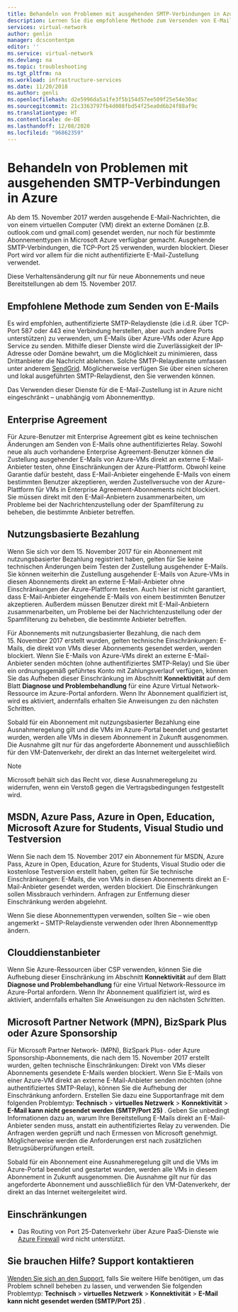 ```yaml
---
title: Behandeln von Problemen mit ausgehenden SMTP-Verbindungen in Azure | Microsoft-Dokumentation
description: Lernen Sie die empfohlene Methode zum Versenden von E-Mails kennen und erfahren Sie, wie Sie Probleme mit der ausgehenden SMTP-Konnektivität in Azure beheben können.
services: virtual-network
author: genlin
manager: dcscontentpm
editor: ''
ms.service: virtual-network
ms.devlang: na
ms.topic: troubleshooting
ms.tgt_pltfrm: na
ms.workload: infrastructure-services
ms.date: 11/20/2018
ms.author: genli
ms.openlocfilehash: d2e5996da5a1fe3f5b154d57ee509f25e54e30ac
ms.sourcegitcommit: 21c3363797fb4d008fbd54f25ea0d6b24f88af9c
ms.translationtype: HT
ms.contentlocale: de-DE
ms.lasthandoff: 12/08/2020
ms.locfileid: "96862359"
---
```

# <a name="troubleshoot-outbound-smtp-connectivity-issues-in-azure"></a>Behandeln von Problemen mit ausgehenden SMTP-Verbindungen in Azure

Ab dem 15. November 2017 werden ausgehende E-Mail-Nachrichten, die von einem virtuellen Computer (VM) direkt an externe Domänen (z.B. outlook.com und gmail.com) gesendet werden, nur noch für bestimmte Abonnementtypen in Microsoft Azure verfügbar gemacht. Ausgehende SMTP-Verbindungen, die TCP-Port 25 verwenden, wurden blockiert. Dieser Port wird vor allem für die nicht authentifizierte E-Mail-Zustellung verwendet.

Diese Verhaltensänderung gilt nur für neue Abonnements und neue Bereitstellungen ab dem 15. November 2017.

## <a name="recommended-method-of-sending-email"></a>Empfohlene Methode zum Senden von E-Mails

Es wird empfohlen, authentifizierte SMTP-Relaydienste (die i.d.R. über TCP-Port 587 oder 443 eine Verbindung herstellen, aber auch andere Ports unterstützen) zu verwenden, um E-Mails über Azure-VMs oder Azure App Service zu senden. Mithilfe dieser Dienste wird die Zuverlässigkeit der IP-Adresse oder Domäne bewahrt, um die Möglichkeit zu minimieren, dass Drittanbieter die Nachricht ablehnen. Solche SMTP-Relaydienste umfassen unter anderem [SendGrid](https://sendgrid.com/partners/azure/). Möglicherweise verfügen Sie über einen sicheren und lokal ausgeführten SMTP-Relaydienst, den Sie verwenden können.

Das Verwenden dieser Dienste für die E-Mail-Zustellung ist in Azure nicht eingeschränkt – unabhängig vom Abonnementtyp.

## <a name="enterprise-agreement"></a>Enterprise Agreement

Für Azure-Benutzer mit Enterprise Agreement gibt es keine technischen Änderungen am Senden von E-Mails ohne authentifiziertes Relay. Sowohl neue als auch vorhandene Enterprise Agreement-Benutzer können die Zustellung ausgehender E-Mails von Azure-VMs direkt an externe E-Mail-Anbieter testen, ohne Einschränkungen der Azure-Plattform. Obwohl keine Garantie dafür besteht, dass E-Mail-Anbieter eingehende E-Mails von einem bestimmten Benutzer akzeptieren, werden Zustellversuche von der Azure-Plattform für VMs in Enterprise Agreement-Abonnements nicht blockiert. Sie müssen direkt mit den E-Mail-Anbietern zusammenarbeiten, um Probleme bei der Nachrichtenzustellung oder der Spamfilterung zu beheben, die bestimmte Anbieter betreffen.

## <a name="pay-as-you-go"></a>Nutzungsbasierte Bezahlung

Wenn Sie sich vor dem 15. November 2017 für ein Abonnement mit nutzungsbasierter Bezahlung registriert haben, gelten für Sie keine technischen Änderungen beim Testen der Zustellung ausgehender E-Mails. Sie können weiterhin die Zustellung ausgehender E-Mails von Azure-VMs in diesen Abonnements direkt an externe E-Mail-Anbieter ohne Einschränkungen der Azure-Plattform testen. Auch hier ist nicht garantiert, dass E-Mail-Anbieter eingehende E-Mails von einem bestimmten Benutzer akzeptieren. Außerdem müssen Benutzer direkt mit E-Mail-Anbietern zusammenarbeiten, um Probleme bei der Nachrichtenzustellung oder der Spamfilterung zu beheben, die bestimmte Anbieter betreffen.

Für Abonnements mit nutzungsbasierter Bezahlung, die nach dem 15. November 2017 erstellt wurden, gelten technische Einschränkungen: E-Mails, die direkt von VMs dieser Abonnements gesendet werden, werden blockiert. Wenn Sie E-Mails von Azure-VMs direkt an externe E-Mail-Anbieter senden möchten (ohne authentifiziertes SMTP-Relay) und Sie über ein ordnungsgemäß geführtes Konto mit Zahlungsverlauf verfügen, können Sie das Aufheben dieser Einschränkung im Abschnitt **Konnektivität** auf dem Blatt **Diagnose und Problembehandlung** für eine Azure Virtual Network-Ressource im Azure-Portal anfordern. Wenn Ihr Abonnement qualifiziert ist, wird es aktiviert, andernfalls erhalten Sie Anweisungen zu den nächsten Schritten. 

Sobald für ein Abonnement mit nutzungsbasierter Bezahlung eine Ausnahmeregelung gilt und die VMs im Azure-Portal beendet und gestartet wurden, werden alle VMs in diesem Abonnement in Zukunft ausgenommen. Die Ausnahme gilt nur für das angeforderte Abonnement und ausschließlich für den VM-Datenverkehr, der direkt an das Internet weitergeleitet wird.

> [!NOTE]
> Microsoft behält sich das Recht vor, diese Ausnahmeregelung zu widerrufen, wenn ein Verstoß gegen die Vertragsbedingungen festgestellt wird.

## <a name="msdn-azure-pass-azure-in-open-education-azure-for-students-vistual-studio-and-free-trial"></a>MSDN, Azure Pass, Azure in Open, Education, Microsoft Azure for Students, Visual Studio und Testversion

Wenn Sie nach dem 15. November 2017 ein Abonnement für MSDN, Azure Pass, Azure in Open, Education, Azure for Students, Visual Studio oder die kostenlose Testversion erstellt haben, gelten für Sie technische Einschränkungen: E-Mails, die von VMs in diesen Abonnements direkt an E-Mail-Anbieter gesendet werden, werden blockiert. Die Einschränkungen sollen Missbrauch verhindern. Anfragen zur Entfernung dieser Einschränkung werden abgelehnt.

Wenn Sie diese Abonnementtypen verwenden, sollten Sie – wie oben angemerkt – SMTP-Relaydienste verwenden oder Ihren Abonnementtyp ändern.

## <a name="cloud-service-provider-csp"></a>Clouddienstanbieter

Wenn Sie Azure-Ressourcen über CSP verwenden, können Sie die Aufhebung dieser Einschränkung im Abschnitt **Konnektivität** auf dem Blatt **Diagnose und Problembehandlung** für eine Virtual Network-Ressource im Azure-Portal anfordern. Wenn Ihr Abonnement qualifiziert ist, wird es aktiviert, andernfalls erhalten Sie Anweisungen zu den nächsten Schritten.

## <a name="microsoft-partner-network-mpn-bizspark-plus-or-azure-sponsorship"></a>Microsoft Partner Network (MPN), BizSpark Plus oder Azure Sponsorship

Für Microsoft Partner Network- (MPN), BizSpark Plus- oder Azure Sponsorship-Abonnements, die nach dem 15. November 2017 erstellt wurden, gelten technische Einschränkungen: Direkt von VMs dieser Abonnements gesendete E-Mails werden blockiert. Wenn Sie E-Mails von einer Azure-VM direkt an externe E-Mail-Anbieter senden möchten (ohne authentifiziertes SMTP-Relay), können Sie die Aufhebung der Einschränkung anfordern. Erstellen Sie dazu eine Supportanfrage mit dem folgenden Problemtyp: **Technisch** > **virtuelles Netzwerk** > **Konnektivität** > **E-Mail kann nicht gesendet werden (SMTP/Port 25)** . Geben Sie unbedingt Informationen dazu an, warum Ihre Bereitstellung E-Mails direkt an E-Mail-Anbieter senden muss, anstatt ein authentifiziertes Relay zu verwenden. Die Anfragen werden geprüft und nach Ermessen von Microsoft genehmigt. Möglicherweise werden die Anforderungen erst nach zusätzlichen Betrugsüberprüfungen erteilt. 

Sobald für ein Abonnement eine Ausnahmeregelung gilt und die VMs im Azure-Portal beendet und gestartet wurden, werden alle VMs in diesem Abonnement in Zukunft ausgenommen. Die Ausnahme gilt nur für das angeforderte Abonnement und ausschließlich für den VM-Datenverkehr, der direkt an das Internet weitergeleitet wird.

## <a name="restrictions-and-limitations"></a>Einschränkungen

- Das Routing von Port 25-Datenverkehr über Azure PaaS-Dienste wie [Azure Firewall](https://azure.microsoft.com/services/azure-firewall/) wird nicht unterstützt.

## <a name="need-help-contact-support"></a>Sie brauchen Hilfe? Support kontaktieren

[Wenden Sie sich an den Support](https://portal.azure.com/?#blade/Microsoft_Azure_Support/HelpAndSupportBlade), falls Sie weitere Hilfe benötigen, um das Problem schnell beheben zu lassen, und verwenden Sie folgenden Problemtyp: **Technisch** > **virtuelles Netzwerk** > **Konnektivität** > **E-Mail kann nicht gesendet werden (SMTP/Port 25)** .
